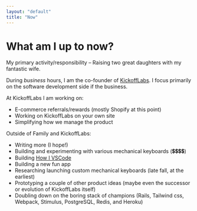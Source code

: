 ```yaml
---
layout: "default"
title: "Now"
---
```


# What am I up to now?

My primary activity/responsibility – Raising two great daughters with my fantastic wife.

During _business_ hours, I am the co-founder of [KickoffLabs](https://kickofflabs.com). I focus primarily on the software development side if the business.

At KickoffLabs I am working on:

- E-commerce referrals/rewards (mostly Shopify at this point)
- Working on KickoffLabs on your own site
- Simplifying how we manage the product

Outside of Family and KickoffLabs:

- Writing more (I hope!)
- Building and experimenting with various mechanical keyboards (💲💲💲💲)
- Building [How I VSCode](https://howivscode.com)
- Building a new fun app
- Researching launching custom mechanical keyboards (late fall, at the earliest)
- Prototyping a couple of other product ideas (maybe even the successor or evolution of KickoffLabs itself)
- Doubling down on the <span class="text-2xl uppercase text-frost-blueish bg-polar-night-darkest">boring stack of champions</span> (Rails, Tailwind css, Webpack, Stimulus, PostgreSQL, Redis, and Heroku)
